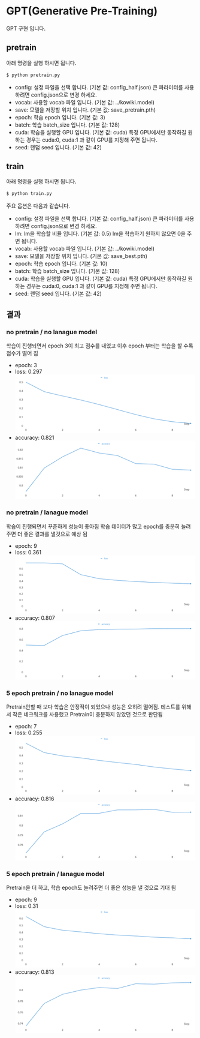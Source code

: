 # GPT(Generative Pre-Training)
GPT 구현 입니다.


## pretrain
아래 명령을 실행 하시면 됩니다.
```sh
$ python pretrain.py
```
- config: 설정 파일을 선택 합니다. (기본 값: config_half.json) 큰 파라미터를 사용하려면 config.json으로 변경 하세요.
- vocab: 사용할 vocab 파일 입니다. (기본 값: ../kowiki.model)
- save: 모델을 저장할 위치 입니다. (기본 값: save_pretrain.pth)
- epoch: 학습 epoch 입니다. (기본 값: 3)
- batch: 학습 batch_size 입니다. (기본 값: 128)
- cuda: 학습을 실행할 GPU 입니다. (기본 값: cuda) 특정 GPU에서만 동작하길 원하는 경우는 cuda:0, cuda:1 과 같이 GPU를 지정해 주면 됩니다.
- seed: 랜덤 seed 입니다. (기본 값: 42)


## train
아래 명령을 실행 하시면 됩니다.
```sh
$ python train.py
```
주요 옵션은 다음과 같습니다.
- config: 설정 파일을 선택 합니다. (기본 값: config_half.json) 큰 파라미터를 사용하려면 config.json으로 변경 하세요.
- lm: lm을 학습할 비율 입니다. (기본 값: 0.5) lm을 학습하기 원하지 않으면 0을 주면 됩니다.
- vocab: 사용할 vocab 파일 입니다. (기본 값: ../kowiki.model)
- save: 모델을 저장할 위치 입니다. (기본 값: save_best.pth)
- epoch: 학습 epoch 입니다. (기본 값: 10)
- batch: 학습 batch_size 입니다. (기본 값: 128)
- cuda: 학습을 실행할 GPU 입니다. (기본 값: cuda) 특정 GPU에서만 동작하길 원하는 경우는 cuda:0, cuda:1 과 같이 GPU를 지정해 주면 됩니다.
- seed: 랜덤 seed 입니다. (기본 값: 42)


## 결과

### no pretrain / no lanague model
학습이 진행되면서 epoch 3이 최고 점수를 내었고 이후 epoch 부터는 학습을 할 수록 점수가 떨어 짐
- epoch: 3
- loss: 0.297
![train_loss](./img/loss-nopre-nolm.svg)
- accuracy: 0.821
![train_loss](./img/accuracy-nopre-nolm.svg)

### no pretrain / lanague model
학습이 진행되면서 꾸준하게 성능이 좋아짐 학습 데이터가 많고 epoch를 충분히 늘려 주면 더 좋은 결과를 낼것으로 예상 됨
- epoch: 9
- loss: 0.361
![train_loss](./img/loss-nopre-lm.svg)
- accuracy: 0.807
![train_loss](./img/accuracy-nopre-lm.svg)

### 5 epoch pretrain / no lanague model
Pretrain안할 때 보다 학습은 안정적이 되었으나 성능은 오히려 떨어짐. 테스트를 위해서 작은 네크워크를 사용했고 Pretrain이 충분하지 않았던 것으로 판단됨
- epoch: 7
- loss: 0.255
![train_loss](./img/loss-5pre-nolm.svg)
- accuracy: 0.816
![train_loss](./img/accuracy-5pre-nolm.svg)

### 5 epoch pretrain / lanague model
Pretrain을 더 하고, 학습 epoch도 늘려주면 더 좋은 성능을 낼 것으로 기대 됨
- epoch: 9
- loss: 0.31
![train_loss](./img/loss-5pre-lm.svg)
- accuracy: 0.813
![train_loss](./img/accuracy-5pre-lm.svg)
